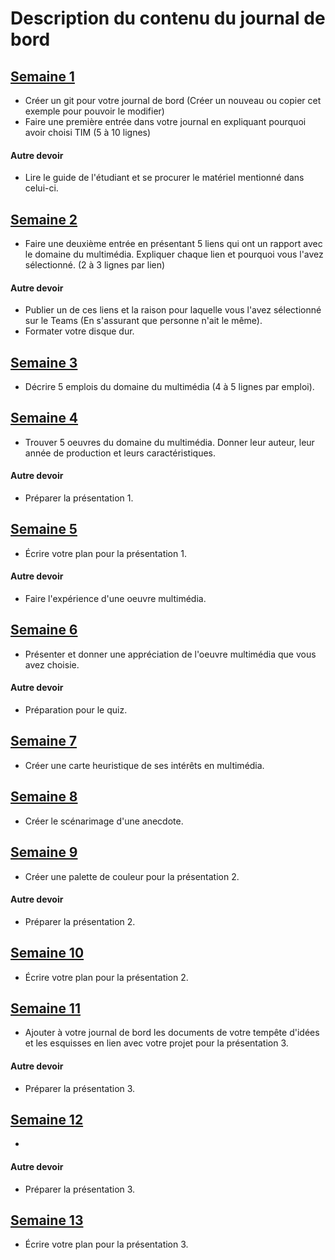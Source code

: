 #  Description du contenu du journal de bord
## [Semaine 1](semaine_01.md) 
* Créer un git pour votre journal de bord (Créer un nouveau ou copier cet exemple pour pouvoir le modifier)
* Faire une première entrée dans votre journal en expliquant pourquoi avoir choisi TIM (5 à 10 lignes)

#### Autre devoir
* Lire le guide de l'étudiant et se procurer le matériel mentionné dans celui-ci. 

## [Semaine 2](semaine_02.md) 
* Faire une deuxième entrée en présentant 5 liens qui ont un rapport avec le domaine du multimédia. Expliquer chaque lien et pourquoi vous l'avez sélectionné. (2 à 3 lignes par lien)  

#### Autre devoir
* Publier un de ces liens et la raison pour laquelle vous l'avez sélectionné sur le Teams (En s'assurant que personne n'ait le même). 
* Formater votre disque dur. 

## [Semaine 3](semaine_03.md) 
* Décrire 5 emplois du domaine du multimédia (4 à 5 lignes par emploi). 

## [Semaine 4](semaine_04.md) 
* Trouver 5 oeuvres du domaine du multimédia. Donner leur auteur, leur année de production et leurs caractéristiques. 

#### Autre devoir
* Préparer la présentation 1. 

## [Semaine 5](semaine_05.md) 
* Écrire votre plan pour la présentation 1. 

#### Autre devoir
* Faire l'expérience d'une oeuvre multimédia. 

## [Semaine 6](semaine_06.md) 
* Présenter et donner une appréciation de l'oeuvre multimédia que vous avez choisie. 

#### Autre devoir
* Préparation pour le quiz. 

## [Semaine 7](semaine_07.md) 
* Créer une carte heuristique de ses intérêts en multimédia. 

## [Semaine 8](semaine_08.md) 
* Créer le scénarimage d'une anecdote. 

## [Semaine 9](semaine_09.md) 
* Créer une palette de couleur pour la présentation 2. 

#### Autre devoir
* Préparer la présentation 2. 

## [Semaine 10](semaine_10.md) 
* Écrire votre plan pour la présentation 2. 

## [Semaine 11](semaine_11.md) 
* Ajouter à votre journal de bord les documents de votre tempête d'idées et les esquisses en lien avec votre projet pour la présentation 3. 

#### Autre devoir
* Préparer la présentation 3. 

## [Semaine 12](semaine_12.md) 
* 

#### Autre devoir
* Préparer la présentation 3. 

## [Semaine 13](semaine_13.md) 
* Écrire votre plan pour la présentation 3. 
